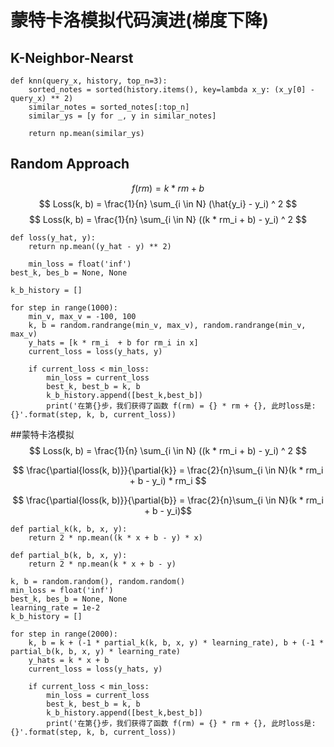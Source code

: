 # 蒙特卡洛模拟代码演进(梯度下降)

## K-Neighbor-Nearst

```
def knn(query_x, history, top_n=3):
    sorted_notes = sorted(history.items(), key=lambda x_y: (x_y[0] - query_x) ** 2) 
    similar_notes = sorted_notes[:top_n]
    similar_ys = [y for _, y in similar_notes]
    
    return np.mean(similar_ys)
```

## Random Approach
$$ f(rm) = k * rm + b $$ 
$$ Loss(k, b) = \frac{1}{n} \sum_{i \in N} (\hat{y_i} - y_i) ^ 2 $$
$$ Loss(k, b) = \frac{1}{n} \sum_{i \in N} ((k * rm_i + b) - y_i) ^ 2 $$


```
def loss(y_hat, y):
    return np.mean((y_hat - y) ** 2)
    
    min_loss = float('inf')
best_k, bes_b = None, None

k_b_history = []

for step in range(1000):
    min_v, max_v = -100, 100
    k, b = random.randrange(min_v, max_v), random.randrange(min_v, max_v)
    y_hats = [k * rm_i  + b for rm_i in x]
    current_loss = loss(y_hats, y)
    
    if current_loss < min_loss:
        min_loss = current_loss
        best_k, best_b = k, b
        k_b_history.append([best_k,best_b])
        print('在第{}步，我们获得了函数 f(rm) = {} * rm + {}, 此时loss是: {}'.format(step, k, b, current_loss))
```


##蒙特卡洛模拟
$$ Loss(k, b) = \frac{1}{n} \sum_{i \in N} ((k * rm_i + b) - y_i) ^ 2 $$

$$ \frac{\partial{loss(k, b)}}{\partial{k}} = \frac{2}{n}\sum_{i \in N}(k * rm_i + b - y_i) * rm_i $$

$$ \frac{\partial{loss(k, b)}}{\partial{b}} = \frac{2}{n}\sum_{i \in N}(k * rm_i + b - y_i)$$


```
def partial_k(k, b, x, y):
    return 2 * np.mean((k * x + b - y) * x)

def partial_b(k, b, x, y):
    return 2 * np.mean(k * x + b - y)

k, b = random.random(), random.random()
min_loss = float('inf')
best_k, bes_b = None, None
learning_rate = 1e-2
k_b_history = []

for step in range(2000):
    k, b = k + (-1 * partial_k(k, b, x, y) * learning_rate), b + (-1 * partial_b(k, b, x, y) * learning_rate)
    y_hats = k * x + b
    current_loss = loss(y_hats, y)
    
    if current_loss < min_loss:
        min_loss = current_loss
        best_k, best_b = k, b
        k_b_history.append([best_k,best_b])
        print('在第{}步，我们获得了函数 f(rm) = {} * rm + {}, 此时loss是: {}'.format(step, k, b, current_loss))
```